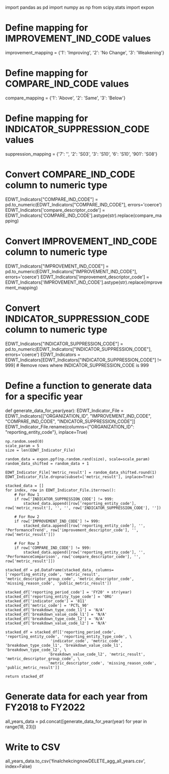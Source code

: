 import pandas as pd
import numpy as np
from scipy.stats import expon

# Define mapping for IMPROVEMENT_IND_CODE values
improvement_mapping = {'1': 'Improving', '2': 'No Change', '3': 'Weakening'}

# Define mapping for COMPARE_IND_CODE values
compare_mapping = {'1': 'Above', '2': 'Same', '3': 'Below'}

# Define mapping for INDICATOR_SUPPRESSION_CODE values 
suppression_mapping = {'7': '', '2': 'S03', '3': 'S10', '6': 'S10', '901': 'S08'}

# Convert COMPARE_IND_CODE column to numeric type
EDWT_Indicators["COMPARE_IND_CODE"] = pd.to_numeric(EDWT_Indicators["COMPARE_IND_CODE"], errors='coerce')
EDWT_Indicators['compare_descriptor_code'] = EDWT_Indicators['COMPARE_IND_CODE'].astype(str).replace(compare_mapping)

# Convert IMPROVEMENT_IND_CODE column to numeric type
EDWT_Indicators["IMPROVEMENT_IND_CODE"] = pd.to_numeric(EDWT_Indicators["IMPROVEMENT_IND_CODE"], errors='coerce')
EDWT_Indicators['improvement_descriptor_code'] = EDWT_Indicators['IMPROVEMENT_IND_CODE'].astype(str).replace(improvement_mapping)

# Convert INDICATOR_SUPPRESSION_CODE column to numeric type
EDWT_Indicators["INDICATOR_SUPPRESSION_CODE"] = pd.to_numeric(EDWT_Indicators["INDICATOR_SUPPRESSION_CODE"], errors='coerce')
EDWT_Indicators = EDWT_Indicators[EDWT_Indicators["INDICATOR_SUPPRESSION_CODE"] != 999]  # Remove rows where INDICATOR_SUPPRESSION_CODE is 999

# Define a function to generate data for a specific year
def generate_data_for_year(year):
    EDWT_Indicator_File = EDWT_Indicators[["ORGANIZATION_ID", "IMPROVEMENT_IND_CODE", "COMPARE_IND_CODE", "INDICATOR_SUPPRESSION_CODE"]]
    EDWT_Indicator_File.rename(columns={"ORGANIZATION_ID": "reporting_entity_code"}, inplace=True)

    np.random.seed(0)
    scale_param = 5
    size = len(EDWT_Indicator_File)

    random_data = expon.ppf(np.random.rand(size), scale=scale_param)
    random_data_shifted = random_data + 1

    EDWT_Indicator_File['metric_result'] = random_data_shifted.round(1)
    EDWT_Indicator_File.dropna(subset=['metric_result'], inplace=True)

    stacked_data = []
    for index, row in EDWT_Indicator_File.iterrows():
        # For Row 1
        if row['INDICATOR_SUPPRESSION_CODE'] != 999:
            stacked_data.append([row['reporting_entity_code'], row['metric_result'], '', '', row['INDICATOR_SUPPRESSION_CODE'], ''])
        
        # For Row 2
        if row['IMPROVEMENT_IND_CODE'] != 999:
            stacked_data.append([row['reporting_entity_code'], '', 'PerformanceTrend', row['improvement_descriptor_code'], '', row['metric_result']])
        
        # For Row 3
        if row['COMPARE_IND_CODE'] != 999:
            stacked_data.append([row['reporting_entity_code'], '', 'PerformanceComparison', row['compare_descriptor_code'], '', row['metric_result']])

    stacked_df = pd.DataFrame(stacked_data, columns=['reporting_entity_code', 'metric_result', 'metric_descriptor_group_code', 'metric_descriptor_code', 'missing_reason_code', 'public_metric_result'])

    stacked_df['reporting_period_code'] = 'FY20' + str(year)
    stacked_df['reporting_entity_type_code'] = 'ORG'
    stacked_df['indicator_code'] = '811'
    stacked_df['metric_code'] = 'PCTL_90'
    stacked_df['breakdown_type_code_l1'] = 'N/A'
    stacked_df['breakdown_value_code_l1'] = 'N/A'
    stacked_df['breakdown_type_code_l2'] = 'N/A'
    stacked_df['breakdown_value_code_l2'] = 'N/A'

    stacked_df = stacked_df[['reporting_period_code', 'reporting_entity_code', 'reporting_entity_type_code', \
                        'indicator_code', 'metric_code', 'breakdown_type_code_l1', 'breakdown_value_code_l1', 'breakdown_type_code_l2', \
                       'breakdown_value_code_l2', 'metric_result', 'metric_descriptor_group_code', \
                       'metric_descriptor_code', 'missing_reason_code', 'public_metric_result']]

    return stacked_df

# Generate data for each year from FY2018 to FY2022
all_years_data = pd.concat([generate_data_for_year(year) for year in range(18, 23)])

# Write to CSV
all_years_data.to_csv('finalchekcingnowDELETE_agg_all_years.csv', index=False)

